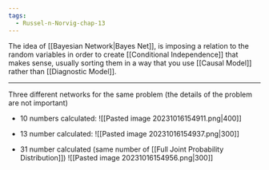```yaml
---
tags:
  - Russel-n-Norvig-chap-13
---
```

The idea of [[Bayesian Network|Bayes Net]], is imposing a relation to the random variables in order to create [[Conditional Independence]] that makes sense, usually sorting them in a way that you use [[Causal Model]] rather than [[Diagnostic Model]].

---
Three different networks for the same problem (the details of the problem are not important)

- 10 numbers calculated:
![[Pasted image 20231016154911.png|400]]

- 13 number calculated:
![[Pasted image 20231016154937.png|300]]

- 31 number calculated (same number of [[Full Joint Probability Distribution]])
![[Pasted image 20231016154956.png|300]]
